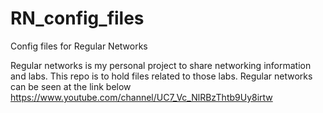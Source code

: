 # RN_config_files
Config files for Regular Networks

Regular networks is my personal project to share networking information and labs. This repo is to hold files related to those labs.
Regular networks can be seen at the link below
https://www.youtube.com/channel/UC7_Vc_NlRBzThtb9Uy8irtw
